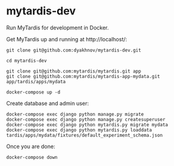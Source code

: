# mytardis-dev
Run MyTardis for development in Docker.

Get MyTardis up and running at http://localhost/:
```
git clone git@github.com:dyakhnov/mytardis-dev.git

cd mytardis-dev

git clone git@github.com:mytardis/mytardis.git app
git clone git@github.com:mytardis/mytardis-app-mydata.git app/tardis/apps/mydata

docker-compose up -d
```

Create database and admin user:
```
docker-compose exec django python manage.py migrate
docker-compose exec django python manage.py createsuperuser
docker-compose exec django python mytardis.py migrate mydata
docker-compose exec django python mytardis.py loaddata tardis/apps/mydata/fixtures/default_experiment_schema.json
```

Once you are done:
```
docker-compose down
```
